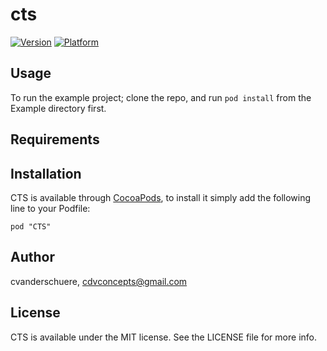 # cts

[![Version](http://cocoapod-badges.herokuapp.com/v/CTS/badge.png)](http://cocoadocs.org/docsets/cts)
[![Platform](http://cocoapod-badges.herokuapp.com/p/CTS/badge.png)](http://cocoadocs.org/docsets/cts)

## Usage

To run the example project; clone the repo, and run `pod install` from the Example directory first.

## Requirements

## Installation

CTS is available through [CocoaPods](http://cocoapods.org), to install
it simply add the following line to your Podfile:

    pod "CTS"

## Author

cvanderschuere, cdvconcepts@gmail.com

## License

CTS is available under the MIT license. See the LICENSE file for more info.

